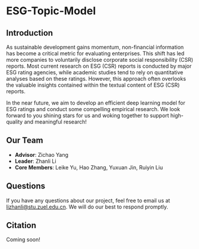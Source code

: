 # ESG-Topic-Model

## Introduction
As sustainable development gains momentum, non-financial information has become a critical metric for evaluating enterprises. This shift has led more companies to voluntarily disclose corporate social responsibility (CSR) reports. Most current research on ESG (CSR) reports is conducted by major ESG rating agencies, while academic studies tend to rely on quantitative analyses based on these ratings. However, this approach often overlooks the valuable insights contained within the textual content of ESG (CSR) reports.

In the near future, we aim to develop an efficient deep learning model for ESG ratings and conduct some compelling empirical research. We look forward to you shining stars for us and
woking together to support high-quality and meaningful research!

## Our Team
- **Advisor**: Zichao Yang
- **Leader**: Zhanli Li
- **Core Members**: Leike Yu, Hao Zhang, Yuxuan Jin, Ruiyin Liu

## Questions
If you have any questions about our project, feel free to email us at lizhanli@stu.zuel.edu.cn. We will do our best to respond promptly.

## Citation
Coming soon!

